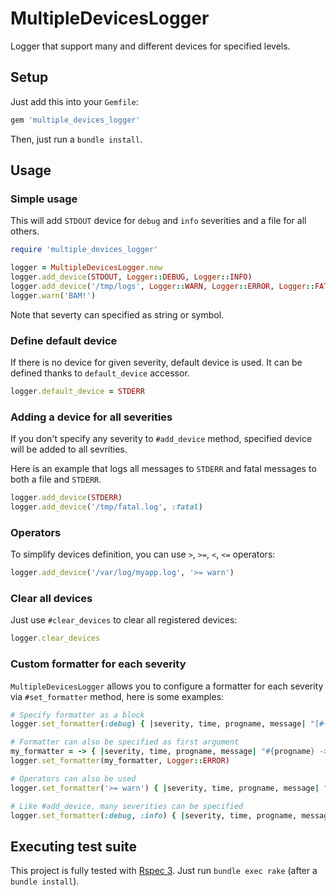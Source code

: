 # MultipleDevicesLogger

Logger that support many and different devices for specified levels.

## Setup

Just add this into your `Gemfile`:

```ruby
gem 'multiple_devices_logger'
```

Then, just run a `bundle install`.

## Usage

### Simple usage

This will add `STDOUT` device for `debug` and `info` severities and a file
for all others.

```ruby
require 'multiple_devices_logger'

logger = MultipleDevicesLogger.new
logger.add_device(STDOUT, Logger::DEBUG, Logger::INFO)
logger.add_device('/tmp/logs', Logger::WARN, Logger::ERROR, Logger::FATAL)
logger.warn('BAM!')
```

Note that severty can specified as string or symbol.

### Define default device

If there is no device for given severity, default device is used. It can be
defined thanks to `default_device` accessor.

```ruby
logger.default_device = STDERR
```

### Adding a device for all severities

If you don't specify any severity to `#add_device` method, specified device
will be added to all sevrities.

Here is an example that logs all messages to `STDERR` and fatal messages to
both a file and `STDERR`.

```ruby
logger.add_device(STDERR)
logger.add_device('/tmp/fatal.log', :fatal)
```

### Operators

To simplify devices definition, you can use `>`, `>=`, `<`, `<=` operators:

```ruby
logger.add_device('/var/log/myapp.log', '>= warn')
```

### Clear all devices

Just use `#clear_devices` to clear all registered devices:

```ruby
logger.clear_devices
```

### Custom formatter for each severity

`MultipleDevicesLogger` allows you to configure a formatter for each
severity via `#set_formatter` method, here is some examples:

```ruby
# Specify formatter as a block
logger.set_formatter(:debug) { |severity, time, progname, message| "[#{severity}] #{message}" }

# Formatter can also be specified as first argument
my_formatter = -> { |severity, time, progname, message| "#{progname} -> #{message} @ #{time}" }
logger.set_formatter(my_formatter, Logger::ERROR)

# Operators can also be used
logger.set_formatter('>= warn') { |severity, time, progname, message| "[#{severity}] #{message}" }

# Like #add_device, many severities can be specified
logger.set_formatter(:debug, :info) { |severity, time, progname, message| "[#{severity}] #{message}" }
```

## Executing test suite

This project is fully tested with [Rspec 3](http://github.com/rspec/rspec).
Just run `bundle exec rake` (after a `bundle install`).
